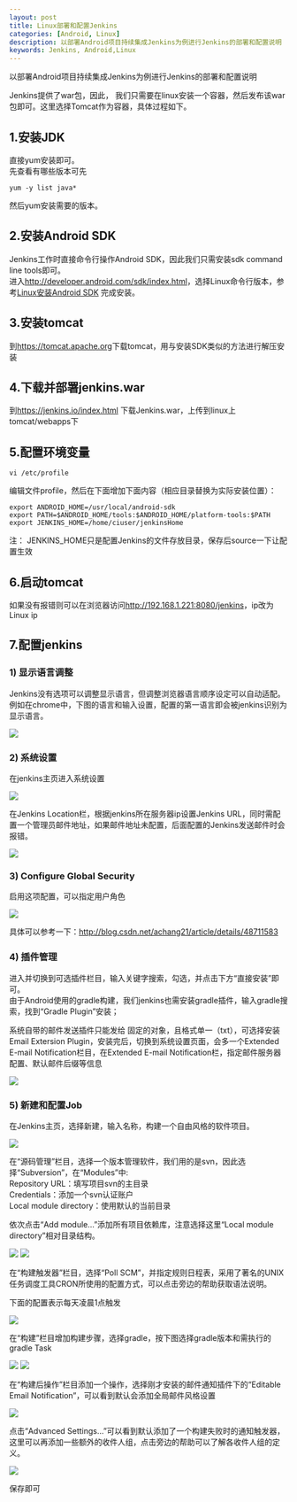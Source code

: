 ```yaml
---
layout: post
title: Linux部署和配置Jenkins
categories: [Android, Linux]
description: 以部署Android项目持续集成Jenkins为例进行Jenkins的部署和配置说明
keywords: Jenkins, Android,Linux
---
```


以部署Android项目持续集成Jenkins为例进行Jenkins的部署和配置说明

Jenkins提供了war包，因此， 我们只需要在linux安装一个容器，然后发布该war包即可。这里选择Tomcat作为容器，具体过程如下。

## 1.安装JDK
直接yum安装即可。<br>
先查看有哪些版本可先

```shell
yum -y list java*
```

然后yum安装需要的版本。

## 2.安装Android SDK
Jenkins工作时直接命令行操作Android SDK，因此我们只需安装sdk command line tools即可。<br>
进入<http://developer.android.com/sdk/index.html>，选择Linux命令行版本，参考<a href="https://peterlpt.github.io/2016/09/21/install-android-sdk-on-linux/">Linux安装Android SDK<a/> 完成安装。

## 3.安装tomcat
到<https://tomcat.apache.org>下载tomcat，用与安装SDK类似的方法进行解压安装

## 4.下载并部署jenkins.war
到<https://jenkins.io/index.html> 下载Jenkins.war，上传到linux上tomcat/webapps下

## 5.配置环境变量

```shell
vi /etc/profile 
```

编辑文件profile，然后在下面增加下面内容（相应目录替换为实际安装位置）：

```shell
export ANDROID_HOME=/usr/local/android-sdk
export PATH=$ANDROID_HOME/tools:$ANDROID_HOME/platform-tools:$PATH
export JENKINS_HOME=/home/ciuser/jenkinsHome
```

注： JENKINS_HOME只是配置Jenkins的文件存放目录，保存后source一下让配置生效

## 6.启动tomcat
如果没有报错则可以在浏览器访问<http://192.168.1.221:8080/jenkins>，ip改为Linux ip

##  7.配置jenkins
### 1) 显示语言调整
Jenkins没有选项可以调整显示语言，但调整浏览器语言顺序设定可以自动适配。例如在chrome中，下图的语言和输入设置，配置的第一语言即会被jenkins识别为显示语言。

![](/images/posts/linux/jenkins_config_1_language.png)

### 2) 系统设置
在jenkins主页进入系统设置

![](/images/posts/linux/jenkins_config_2.png)

在Jenkins Location栏，根据jenkins所在服务器ip设置Jenkins URL，同时需配置一个管理员邮件地址，如果邮件地址未配置，后面配置的Jenkins发送邮件时会报错。

![](/images/posts/linux/jenkins_config_3_location.png)

### 3) Configure Global Security
启用这项配置，可以指定用户角色

![](/images/posts/linux/jenkins_config_4_Security.png)

具体可以参考一下：<http://blog.csdn.net/achang21/article/details/48711583>

### 4) 插件管理
进入并切换到可选插件栏目，输入关键字搜索，勾选，并点击下方“直接安装”即可。<br>
由于Android使用的gradle构建，我们jenkins也需安装gradle插件，输入gradle搜索，找到“Gradle Plugin”安装；<p>
系统自带的邮件发送插件只能发给 固定的对象，且格式单一（txt），可选择安装Email Extersion Plugin，安装完后，切换到系统设置页面，会多一个Extended E-mail Notification栏目，在Extended E-mail Notification栏，指定邮件服务器配置、默认邮件后缀等信息

![](/images/posts/linux/jenkins_config_5_Notification.png)

### 5) 新建和配置Job
在Jenkins主页，选择新建，输入名称，构建一个自由风格的软件项目。

![](/images/posts/linux/jenkins_config_6.png)

在“源码管理”栏目，选择一个版本管理软件，我们用的是svn，因此选择“Subversion”，在“Modules”中:<br>
Repository URL：填写项目svn的主目录<br>
Credentials：添加一个svn认证账户<br>
Local module directory：使用默认的当前目录<p>
依次点击“Add module...”添加所有项目依赖库，注意选择这里“Local module directory”相对目录结构。

![](/images/posts/linux/jenkins_config_7.png)
![](/images/posts/linux/jenkins_config_8.png)

在“构建触发器”栏目，选择“Poll SCM”，并指定规则日程表，采用了著名的UNIX任务调度工具CRON所使用的配置方式，可以点击旁边的帮助获取语法说明。

下面的配置表示每天凌晨1点触发

![](/images/posts/linux/jenkins_config_9.png)

在“构建”栏目增加构建步骤，选择gradle，按下图选择gradle版本和需执行的gradle Task

![](/images/posts/linux/jenkins_config_10.png)
![](/images/posts/linux/jenkins_config_11.png)

在“构建后操作”栏目添加一个操作，选择刚才安装的邮件通知插件下的“Editable Email Notification”，可以看到默认会添加全局邮件风格设置

![](/images/posts/linux/jenkins_config_12.png)

点击“Advanced Settings…”可以看到默认添加了一个构建失败时的通知触发器，这里可以再添加一些额外的收件人组，点击旁边的帮助可以了解各收件人组的定义。

![](/images/posts/linux/jenkins_config_13.png)

保存即可